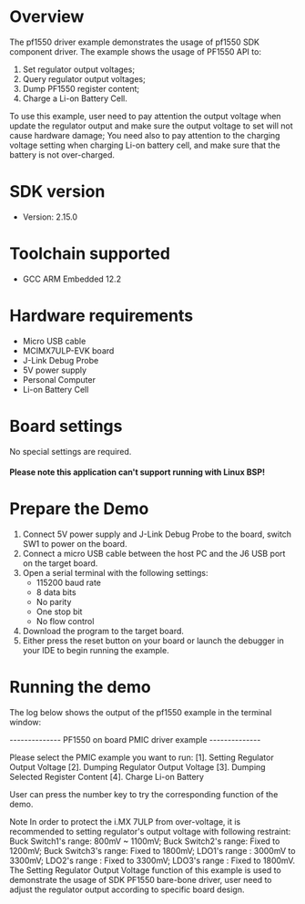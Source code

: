 Overview
========
The pf1550 driver example demonstrates the usage of pf1550 SDK component driver.
The example shows the usage of PF1550 API to:
1. Set regulator output voltages;
2. Query regulator output voltages;
3. Dump PF1550 register content;
4. Charge a Li-on Battery Cell.

To use this example, user need to pay attention the output voltage when update the regulator
output and make sure the output voltage to set will not cause hardware damage;
You need also to pay attention to the charging voltage setting when charging Li-on battery cell,
and make sure that the battery is not over-charged.

SDK version
===========
- Version: 2.15.0

Toolchain supported
===================
- GCC ARM Embedded  12.2

Hardware requirements
=====================
- Micro USB cable
- MCIMX7ULP-EVK board
- J-Link Debug Probe
- 5V power supply
- Personal Computer
- Li-on Battery Cell

Board settings
==============
No special settings are required.

#### Please note this application can't support running with Linux BSP! ####

Prepare the Demo
================
1.  Connect 5V power supply and J-Link Debug Probe to the board, switch SW1 to power on the board.
2.  Connect a micro USB cable between the host PC and the J6 USB port on the target board.
3.  Open a serial terminal with the following settings:
    - 115200 baud rate
    - 8 data bits
    - No parity
    - One stop bit
    - No flow control
4.  Download the program to the target board.
5.  Either press the reset button on your board or launch the debugger in your IDE to begin running the example.

Running the demo
================
The log below shows the output of the pf1550 example in the terminal window:

-------------- PF1550 on board PMIC driver example --------------

Please select the PMIC example you want to run:
[1]. Setting Regulator Output Voltage
[2]. Dumping Regulator Output Voltage
[3]. Dumping Selected Register Content
[4]. Charge Li-on Battery

User can press the number key to try the corresponding function of the demo.

Note
In order to protect the i.MX 7ULP from over-voltage, it is recommended to setting
regulator's output voltage with following restraint:
Buck Switch1's range: 800mV ~ 1100mV;
Buck Switch2's range: Fixed to 1200mV;
Buck Switch3's range: Fixed to 1800mV;
LDO1's range        : 3000mV to 3300mV;
LDO2's range        : Fixed to 3300mV;
LDO3's range        : Fixed to 1800mV.
The Setting Regulator Output Voltage function of this example is used to demonstrate
the usage of SDK PF1550 bare-bone driver, user need to adjust the regulator output
according to specific board design.
